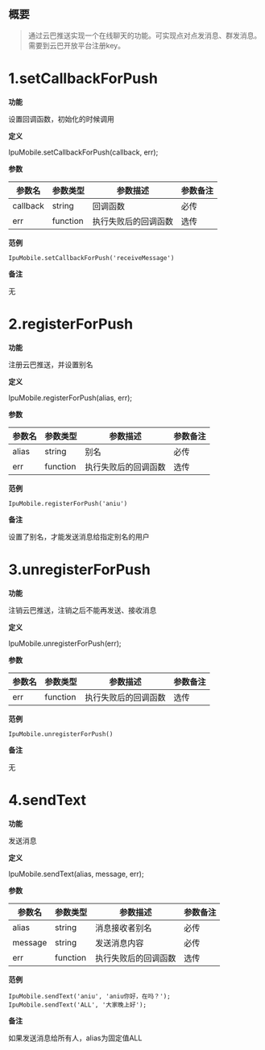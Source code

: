 ## 概要

> 通过云巴推送实现一个在线聊天的功能。可实现点对点发消息、群发消息。需要到云巴开放平台注册key。



# 1.setCallbackForPush

**功能**

设置回调函数，初始化的时候调用



**定义**

IpuMobile.setCallbackForPush(callback, err);



**参数**

| 参数名   | 参数类型 | 参数描述             | 参数备注 |
| -------- | -------- | -------------------- | -------- |
| callback | string   | 回调函数             | 必传     |
| err      | function | 执行失败后的回调函数 | 选传     |



**范例**

```
IpuMobile.setCallbackForPush('receiveMessage')
```



**备注**

无



# 2.registerForPush

**功能**

注册云巴推送，并设置别名



**定义**

IpuMobile.registerForPush(alias, err);



**参数**

| 参数名 | 参数类型 | 参数描述             | 参数备注 |
| ------ | -------- | -------------------- | -------- |
| alias  | string   | 别名                 | 必传     |
| err    | function | 执行失败后的回调函数 | 选传     |



**范例**

```
IpuMobile.registerForPush('aniu')
```



**备注**

设置了别名，才能发送消息给指定别名的用户



# 3.unregisterForPush

**功能**

注销云巴推送，注销之后不能再发送、接收消息



**定义**

IpuMobile.unregisterForPush(err);



**参数**

| 参数名 | 参数类型 | 参数描述             | 参数备注 |
| ------ | -------- | -------------------- | -------- |
| err    | function | 执行失败后的回调函数 | 选传     |



**范例**

```
IpuMobile.unregisterForPush()
```



**备注**

无



# 4.sendText

**功能**

发送消息



**定义**

IpuMobile.sendText(alias, message, err);



**参数**

| 参数名  | 参数类型 | 参数描述             | 参数备注 |
| ------- | -------- | -------------------- | -------- |
| alias   | string   | 消息接收者别名       | 必传     |
| message | string   | 发送消息内容         | 必传     |
| err     | function | 执行失败后的回调函数 | 选传     |



**范例**

```
IpuMobile.sendText('aniu', 'aniu你好，在吗？');
IpuMobile.sendText('ALL', '大家晚上好');
```



**备注**

如果发送消息给所有人，alias为固定值ALL